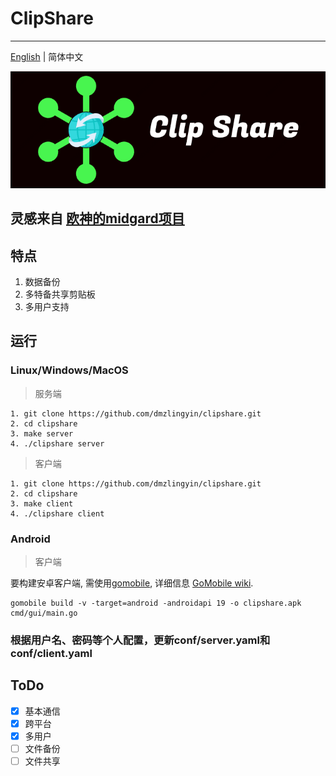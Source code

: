 # ClipShare

---

[English](README.md) | 简体中文

![image clipshare](./docs/clipshare.png)

## 灵感来自 [欧神的midgard项目](https://github.com/changkun/midgard)

## 特点

1. 数据备份
2. 多特备共享剪贴板
3. 多用户支持

## 运行
### Linux/Windows/MacOS

> 服务端

```shell
1. git clone https://github.com/dmzlingyin/clipshare.git
2. cd clipshare
3. make server
4. ./clipshare server
```
> 客户端

```shell
1. git clone https://github.com/dmzlingyin/clipshare.git
2. cd clipshare
3. make client
4. ./clipshare client
```

### Android
> 客户端

要构建安卓客户端, 需使用[gomobile](https://golang.org/x/mobile), 详细信息 [GoMobile wiki](https://github.com/golang/go/wiki/Mobile).
```shell
gomobile build -v -target=android -androidapi 19 -o clipshare.apk cmd/gui/main.go
```

### **根据用户名、密码等个人配置，更新conf/server.yaml和conf/client.yaml**

## ToDo

- [x] 基本通信
- [x] 跨平台
- [x] 多用户
- [ ] 文件备份
- [ ] 文件共享
